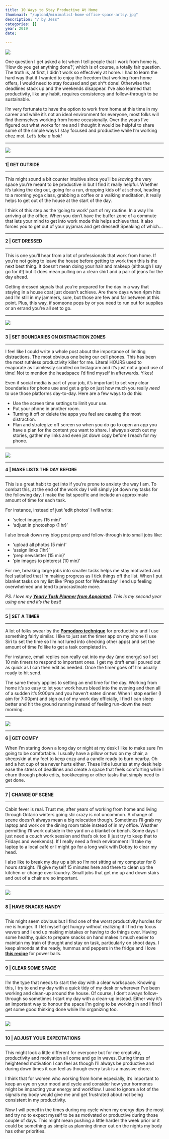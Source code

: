 ```yaml
---
title: 10 Ways to Stay Productive At Home
thumbnail: "/upload/minimalist-home-office-space-artsy.jpg"
description: "/ by Jess"
categories: []
year: 2019
date: 

---
```

![](/upload/minimalist-home-office-space-artsy.jpg)

One question I get asked a lot when I tell people that I work from home is, ‘How do you get anything done?’, which is of course, a totally fair question. The truth is, at first, I didn’t work so effectively at home. I had to learn the hard way that if I wanted to enjoy the freedom that working from home offers, I would need to stay focused and get sh*t done! Otherwise the deadlines stack up and the weekends disappear. I’ve also learned that productivity, like any habit, requires consistency and follow-through to be sustainable.

I’m very fortunate to have the option to work from home at this time in my career and while it’s not an ideal environment for everyone, most folks will find themselves working from home occasionally. Over the years I’ve figured out what works for me and I thought it would be helpful to share some of the simple ways I stay focused and productive while I’m working chez moi. _Let’s take a look!_

***

![](https://i.pinimg.com/474x/14/93/d0/1493d0f5d314af937f730897dad43494--workspace-inspiration-interior-design-inspiration.jpg)

***

**1| GET OUTSIDE**

***

This might sound a bit counter intuitive since you’ll be _leaving_ the very space you’re meant to be productive in but I find it really helpful. Whether it’s taking the dog out, going for a run, dropping kids off at school, heading to a morning yoga class, grabbing a coffee or a walking meditation, it really helps to get out of the house at the start of the day.

I think of this step as the ‘going to work’ part of my routine. In a way I’m arriving at the office. When you don’t have the buffer zone of a commute that lets your mind to get into work mode this helps achieve that. It also forces you to get out of your pyjamas and get dressed! Speaking of which…

***

**2 | GET DRESSED**

***

This is one you’ll hear from a lot of professionals that work from home. If you’re not going to leave the house before getting to work then this is the next best thing. It doesn’t mean doing your hair and makeup (although I say go for it!) but it does mean pulling on a clean shirt and a pair of jeans for the day ahead.

Getting dressed signals that you’re prepared for the day in a way that staying in a house coat just doesn’t achieve. Are there days when 4pm hits and I’m still in my jammers, sure, but those are few and far between at this point. Plus, this way, if someone pops by or you need to run out for supplies or an errand you’re all set to go.

***

![](https://i.pinimg.com/474x/08/5c/4a/085c4a0b5e68728b77435be6f3f78faf.jpg)

***

**3 | SET BOUNDARIES ON DISTRACTION ZONES**

***

I feel like I could write a whole post about the importance of limiting distractions. The most obvious one being our cell phones. This has been the most ruthless productivity killer for me. Literal HOURS used to evaporate as I aimlessly scrolled on Instagram and it’s just not a good use of time! Not to mention the headspace I’d find myself in afterwards. Yikes!

Even if social media is part of your job, it’s important to set very clear boundaries for phone use and get a grip on just how much you really _need_ to use those platforms day-to-day. Here are a few ways to do this:

* Use the screen time settings to limit your use.
* Put your phone in another room.
* Turning it off or delete the apps you feel are causing the most distraction.
* Plan and strategize off screen so when you do go to open an app you have a plan for the content you want to share. I always sketch out my stories, gather my links and even jot down copy before I reach for my phone.

***

![](https://i.pinimg.com/474x/19/05/7e/19057ea7d9f917e2abdf66ae26c334b1.jpg)

***

**4 | MAKE LISTS THE DAY BEFORE**

***

This is a great habit to get into if you’re prone to anxiety the way I am. To combat this, at the end of the work day I will simply jot down my tasks for the following day. I make the list specific and include an approximate amount of time for each task.

For instance, instead of just ‘edit photos’ I will write:

* ‘select images (15 min)’
* ‘adjust in photoshop (1 hr)’

I also break down my blog post prep and follow-through into small jobs like:

* ‘upload all photos (5 min)’
* ‘assign links (1hr)’
* ‘prep newsletter (15 min)’
* ‘pin images to pinterest (10 min)’

For me, breaking large jobs into smaller tasks helps me stay motivated and feel satisfied that I’m making progress as I tick things off the list. When I put blanket tasks on my list like ‘Prep post for Wednesday’ I end up feeling overwhelmed and tend to procrastinate more.

_PS. I love my_ [**_Yearly Task Planner from Appointed_**](https://www.appntd.com/collections/calendars-planners/products/2019-year-task-planner-charcoal)_. This is my second year using one and it’s the best!_

***

**5 | SET A TIMER**

***

A lot of folks swear by the [**Pomodoro technique**](https://en.wikipedia.org/wiki/Pomodoro_Technique) for productivity and I use something fairly similar. I like to just set the timer app on my phone (I use Siri to set the time so I’m not lured into checking other apps) and set the amount of time I’d like to get a task completed in.

For instance, email replies can really eat into my day (and energy) so I set 10 min timers to respond to important ones. I get my draft email poured out as quick as I can then edit as needed. Once the timer goes off I’m usually ready to hit send.

The same theory applies to setting an end time for the day. Working from home it’s so easy to let your work hours bleed into the evening and then all of a sudden it’s 9:00pm and you haven’t eaten dinner. When I stop earlier (I aim for 7:00pm) and sign out of my work day officially, I find I can sleep better and hit the ground running instead of feeling run-down the next morning.

***

![](https://i.pinimg.com/474x/bc/60/2f/bc602f20188717ca8224be9e925bb03c.jpg)

***

**6 | GET COMFY**

When I’m staring down a long day or night at my desk I like to make sure I’m going to be comfortable. I usually have a pillow or two on my chair, a sheepskin at my feet to keep cozy and a candle ready to burn nearby. Oh and a hot cup of tea never hurts either. These little luxuries at my desk help ease the stress of deadlines and create a space that feels comforting while I churn through photo edits, bookkeeping or other tasks that simply need to get done.

***

**7 | CHANGE OF SCENE**

***

Cabin fever is real. Trust me, after years of working from home and living through Ontario winters going stir crazy is not uncommon. A change of scene doesn’t always mean a big relocation though. Sometimes I’ll grab my laptop and work on the dining room table instead of in my office. Weather permitting I’ll work outside in the yard on a blanket or bench. Some days I just need a couch work session and that’s ok too (I just try to keep that to Fridays and weekends). If I really need a fresh environment I’ll take my laptop to a local café or I might go for a long walk with Dobby to clear my head.

I also like to break my day up a bit so I’m not sitting at my computer for 8 hours straight. I’ll give myself 15 minutes here and there to clean up the kitchen or change over laundry. Small jobs that get me up and down stairs and out of a chair are so important.

***

![](https://i.pinimg.com/474x/bd/97/4b/bd974babe58d7ce63f12dc5ce84cf335.jpg)

***

**8 | HAVE SNACKS HANDY**

***

This might seem obvious but I find one of the worst productivity hurdles for me is hunger. If I let myself get hungry without realizing it I find my focus wavers and I end up making mistakes or having to do things over. Having some healthy, quick to prepare snacks on hand makes it much easier to maintain my train of thought and stay on task, particularly on shoot days. I keep almonds at the ready, hummus and peppers in the fridge and I love [**this recipe**](https://minimalistbaker.com/no-bake-pb-j-energy-bites/) for power balls.

***

**9 | CLEAR SOME SPACE**

***

I’m the type that needs to start the day with a clear workspace. Knowing this, I try to end my day with a quick tidy of my desk or wherever I’ve been working and clean-up around the house. Of course, I don’t always follow-through so sometimes I start my day with a clean-up instead. Either way it’s an important way to honour the space I’m going to be working in and I find I get some good thinking done while I’m organizing too.

***

![](https://i.pinimg.com/474x/87/c8/cd/87c8cdad119669fb03517e51be4c6f04.jpg)

***

**10 | ADJUST YOUR EXPECTATIONS**

***

This might look a little different for everyone but for me creativity, productivity and motivation all come and go in waves. During times of heightened motivation I can feel as though I’ll always be productive and during down times it can feel as though every task is a massive chore.

I think that for women who working from home especially, it’s important to keep an eye on your mood and cycle and consider how your hormones might be impacting your energy and workflow. I used to ignore a lot of the signals my body would give me and get frustrated about not being consistent in my productivity.

Now I will pencil in the times during my cycle when my energy dips the most and try no to expect myself to be as motivated or productive during those couple of days. This might mean pushing a little harder the week prior or it could be something as simple as planning dinner out on the nights my body has other priorities.